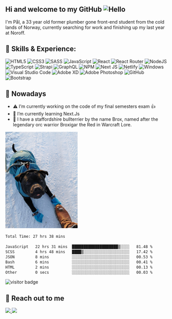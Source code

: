 ## Hi and welcome to my GitHub <img src="https://user-images.githubusercontent.com/1303154/88677602-1635ba80-d120-11ea-84d8-d263ba5fc3c0.gif" width="28px" alt="Hello">



I'm Pål, a 33 year old former plumber gone front-end student from the cold lands of Norway, currently searching for work and finishing up my last year at Noroff.


## :scroll: Skills & Experience: 


![HTML5](https://img.shields.io/badge/html5-%23E34F26.svg?style=for-the-badge&logo=html5&logoColor=white)
![CSS3](https://img.shields.io/badge/css3-%231572B6.svg?style=for-the-badge&logo=css3&logoColor=white)
![SASS](https://img.shields.io/badge/SASS-hotpink.svg?style=for-the-badge&logo=SASS&logoColor=white)
![JavaScript](https://img.shields.io/badge/javascript-%23323330.svg?style=for-the-badge&logo=javascript&logoColor=%23F7DF1E)
![React](https://img.shields.io/badge/react-%2320232a.svg?style=for-the-badge&logo=react&logoColor=%2361DAFB)
![React Router](https://img.shields.io/badge/React_Router-CA4245?style=for-the-badge&logo=react-router&logoColor=white)
![NodeJS](https://img.shields.io/badge/node.js-6DA55F?style=for-the-badge&logo=node.js&logoColor=white)
![TypeScript](https://img.shields.io/badge/typescript-%23007ACC.svg?style=for-the-badge&logo=typescript&logoColor=white)
![Strapi](https://img.shields.io/badge/strapi-%232E7EEA.svg?style=for-the-badge&logo=strapi&logoColor=white)
![GraphQL](https://img.shields.io/badge/-GraphQL-E10098?style=for-the-badge&logo=graphql&logoColor=white)
![NPM](https://img.shields.io/badge/NPM-%23000000.svg?style=for-the-badge&logo=npm&logoColor=white)
![Next JS](https://img.shields.io/badge/Next-black?style=for-the-badge&logo=next.js&logoColor=white)
![Netlify](https://img.shields.io/badge/netlify-%23000000.svg?style=for-the-badge&logo=netlify&logoColor=#00C7B7)
![Windows](https://img.shields.io/badge/Windows-0078D6?style=for-the-badge&logo=windows&logoColor=white)
![Visual Studio Code](https://img.shields.io/badge/Visual%20Studio%20Code-0078d7.svg?style=for-the-badge&logo=visual-studio-code&logoColor=white)
![Adobe XD](https://img.shields.io/badge/Adobe%20XD-470137?style=for-the-badge&logo=Adobe%20XD&logoColor=#FF61F6)
![Adobe Photoshop](https://img.shields.io/badge/adobe%20photoshop-%2331A8FF.svg?style=for-the-badge&logo=adobe%20photoshop&logoColor=white)
![GitHub](https://img.shields.io/badge/github-%23121011.svg?style=for-the-badge&logo=github&logoColor=white)
![Bootstrap](https://img.shields.io/badge/bootstrap-%23563D7C.svg?style=for-the-badge&logo=bootstrap&logoColor=white)


## :calendar: Nowadays


- :warning: I’m currently working on the code of my final semesters exam 👍
- :brain: I’m currently learning Next.Js 
- :dog: I have a staffordshire bullterrier by the name Brox, named after the legendary orc warrior Broxigar the Red in Warcraft Lore.
<img src="https://raw.githubusercontent.com/Jokhum/Jokhum/main/broximg.jpg" height="300px" />

<!--START_SECTION:waka-->

```text
Total Time: 27 hrs 38 mins

JavaScript   22 hrs 31 mins  ████████████████████▒░░░░   81.48 %
SCSS         4 hrs 48 mins   ████▒░░░░░░░░░░░░░░░░░░░░   17.42 %
JSON         8 mins          ░░░░░░░░░░░░░░░░░░░░░░░░░   00.53 %
Bash         6 mins          ░░░░░░░░░░░░░░░░░░░░░░░░░   00.41 %
HTML         2 mins          ░░░░░░░░░░░░░░░░░░░░░░░░░   00.13 %
Other        0 secs          ░░░░░░░░░░░░░░░░░░░░░░░░░   00.03 %
```

<!--END_SECTION:waka-->

![visitor badge](https://visitor-badge.glitch.me/badge?page_id=Jokhum.visitor-badge&left_text=Visitors%20At%20My%20Page)

## :calling: Reach out to me


<a href="https://www.linkedin.com/in/pwerven/" target="_blank">
  <img src=https://img.shields.io/badge/linkedin-%230077B5.svg?style=for-the-badge&logo=linkedin&logoColor=white />
</a>
<a href="mailto:p_werven@gmail.com" target="_blank">
  <img src=https://img.shields.io/badge/Gmail-D14836?style=for-the-badge&logo=gmail&logoColor=white />
</a>
